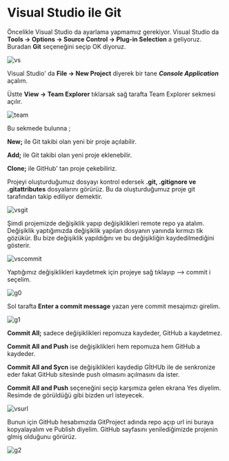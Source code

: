**Visual Studio ile Git** 
================================

Öncelikle Visual Studio da ayarlama yapmamıız gerekiyor. Visual Studio da **Tools -> Options -> Source Control -> Plug-in Selection** a geliyoruz.
Buradan **Git** seçeneğini seçip OK diyoruz. 

![vs](https://user-images.githubusercontent.com/21074849/37616497-2e14c22e-2bc1-11e8-8fc5-bec3a9910336.png)

Visual Studio' da **File -> New Project** diyerek bir tane ***Console Application*** açalım. 

Üstte **View -> Team Explorer** tıklarsak sağ tarafta Team Explorer sekmesi açılır.

![team](https://user-images.githubusercontent.com/21074849/37617742-10e80d9c-2bc5-11e8-96d0-01a0d14f8d52.png)

Bu sekmede bulunna ;

**New;** ile Git takibi olan yeni bir proje açılabilir.

**Add;** ile Git takibi olan yeni proje eklenebilir.

**Clone;** ile GitHub' tan proje çekebiliriz.


Projeyi oluşturduğumuz dosyayı kontrol edersek **.git, .gitignore ve .gitattributes** dosyalarını görürüz. Bu da oluşturduğumuz proje git tarafından takip ediliyor demektir.

![vsgit](https://user-images.githubusercontent.com/21074849/37619620-078e8edc-2bcb-11e8-80d0-c1f61b0f0d39.png)

Şimdi projemizde değişiklik yapıp değişiklikleri remote repo ya atalım. Değişiklik yaptığımızda değişiklik yapılan dosyanın yanında kırmızı tik gözükür. Bu bize değişiklik yapıldığını ve bu değişikliğin kaydedilmediğini gösterir.

![vscommit](https://user-images.githubusercontent.com/21074849/37619565-ec160d6a-2bca-11e8-9914-88d6037f97ca.png)

Yaptığımız değişiklikleri kaydetmek için projeye sağ tıklayıp --> commit i seçelim.

![g0](https://user-images.githubusercontent.com/21074849/38192098-0e093a88-3674-11e8-8163-6cea581538d6.png)

 Sol tarafta **Enter a commit message** yazan yere commit mesajımızı girelim. 
 
![g1](https://user-images.githubusercontent.com/21074849/38192099-0e39a95c-3674-11e8-841a-e00535a389b7.png)

**Commit All;** sadece değişiklikleri repomuza kaydeder, GitHub a kaydetmez.

**Commit All and Push** ise değişiklikleri hem repomuza hem GitHub a kaydeder.

**Commit All and Sycn** ise değişiklikleri kaydedip GİtHUb ile de senkronize eder fakat GitHub sitesinde push olmasını açılmasını da ister.

**Commit All and Push** seçeneğini seçip karşımıza gelen ekrana Yes diyelim. Resimde de görüldüğü gibi bizden url isteyecek.

![vsurl](https://user-images.githubusercontent.com/21074849/37620438-43385e34-2bcd-11e8-8267-a3a0cf5f4819.png)

Bunun için GitHub hesabımızda GitProject adında repo açıp url ini buraya kopyalayalım ve Publish diyelim. GitHub sayfasını yenilediğimizde projenin glmiş olduğunu görürüz.

![g2](https://user-images.githubusercontent.com/21074849/38192336-17a616fa-3675-11e8-97fe-2b1635d5032a.png)
 
 
